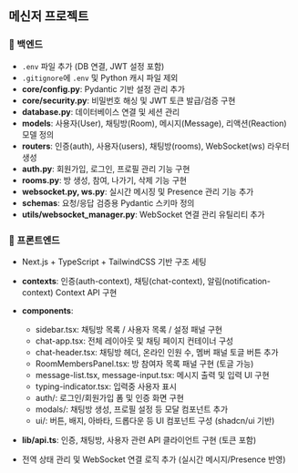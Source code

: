 ## 메신저 프로젝트

### 🔹 백엔드

* `.env` 파일 추가 (DB 연결, JWT 설정 포함)
* `.gitignore`에 `.env` 및 Python 캐시 파일 제외
* **core/config.py**: Pydantic 기반 설정 관리 추가
* **core/security.py**: 비밀번호 해싱 및 JWT 토큰 발급/검증 구현
* **database.py**: 데이터베이스 연결 및 세션 관리
* **models**: 사용자(User), 채팅방(Room), 메시지(Message), 리액션(Reaction) 모델 정의
* **routers**: 인증(auth), 사용자(users), 채팅방(rooms), WebSocket(ws) 라우터 생성
* **auth.py**: 회원가입, 로그인, 프로필 관리 기능 구현
* **rooms.py**: 방 생성, 참여, 나가기, 삭제 기능 구현
* **websocket.py, ws.py**: 실시간 메시징 및 Presence 관리 기능 추가
* **schemas**: 요청/응답 검증용 Pydantic 스키마 정의
* **utils/websocket\_manager.py**: WebSocket 연결 관리 유틸리티 추가

### 🔹 프론트엔드

* Next.js + TypeScript + TailwindCSS 기반 구조 세팅
* **contexts**: 인증(auth-context), 채팅(chat-context), 알림(notification-context) Context API 구현
* **components**:

  * sidebar.tsx: 채팅방 목록 / 사용자 목록 / 설정 패널 구현
  * chat-app.tsx: 전체 레이아웃 및 채팅 페이지 컨테이너 구성
  * chat-header.tsx: 채팅방 헤더, 온라인 인원 수, 멤버 패널 토글 버튼 추가
  * RoomMembersPanel.tsx: 방 참여자 목록 패널 구현 (토글 가능)
  * message-list.tsx, message-input.tsx: 메시지 출력 및 입력 UI 구현
  * typing-indicator.tsx: 입력중 사용자 표시
  * auth/: 로그인/회원가입 폼 및 인증 화면 구현
  * modals/: 채팅방 생성, 프로필 설정 등 모달 컴포넌트 추가
  * ui/: 버튼, 배지, 아바타, 드롭다운 등 UI 컴포넌트 구성 (shadcn/ui 기반)
* **lib/api.ts**: 인증, 채팅방, 사용자 관련 API 클라이언트 구현 (토큰 포함)
* 전역 상태 관리 및 WebSocket 연결 로직 추가 (실시간 메시지/Presence 반영)
